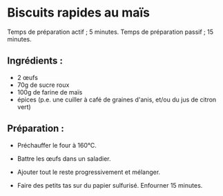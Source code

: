 Biscuits rapides au maïs
========================

Temps de préparation actif ; 5 minutes.
Temps de préparation passif ; 15 minutes.

Ingrédients :
-------------

- 2 œufs
- 70g de sucre roux
- 100g de farine de maïs
- épices (p.e. une cuiller à café de graines d'anis, et/ou du jus de citron vert)

Préparation :
-------------

* Préchauffer le four à 160°C.

* Battre les œufs dans un saladier.

* Ajouter tout le reste progressivement et mélanger.

* Faire des petits tas sur du papier sulfurisé. Enfourner 15 minutes.
